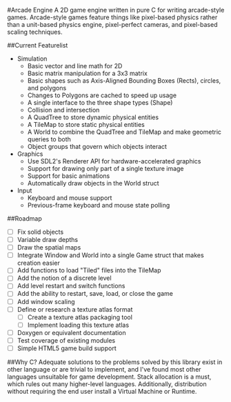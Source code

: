 #Arcade Engine
A 2D game engine written in pure C for writing arcade-style games. Arcade-style games feature things like pixel-based physics rather than a unit-based physics engine, pixel-perfect cameras, and pixel-based scaling techniques. 

##Current Featurelist
- Simulation
	- Basic vector and line math for 2D
	- Basic matrix manipulation for a 3x3 matrix
	- Basic shapes such as Axis-Aligned Bounding Boxes (Rects), circles, and polygons
	- Changes to Polygons are cached to speed up usage
	- A single interface to the three shape types (Shape)
	- Collision and intersection
	- A QuadTree to store dynamic physical entities
	- A TileMap to store static physical entities
	- A World to combine the QuadTree and TileMap and make geometric queries to both
	- Object groups that govern which objects interact
- Graphics
	- Use SDL2's Renderer API for hardware-accelerated graphics
	- Support for drawing only part of a single texture image
	- Support for basic animations
	- Automatically draw objects in the World struct
- Input
	- Keyboard and mouse support
	- Previous-frame keyboard and mouse state polling

##Roadmap
- [ ] Fix solid objects
- [ ] Variable draw depths
- [ ] Draw the spatial maps
- [ ] Integrate Window and World into a single Game struct that makes creation easier
- [ ] Add functions to load "Tiled" files into the TileMap
- [ ] Add the notion of a discrete level
- [ ] Add level restart and switch functions
- [ ] Add the ability to restart, save, load, or close the game
- [ ] Add window scaling
- [ ] Define or research a texture atlas format
	- [ ] Create a texture atlas packaging tool
	- [ ] Implement loading this texture atlas
- [ ] Doxygen or equivalent documentation
- [ ] Test coverage of existing modules
- [ ] Simple HTML5 game build support

##Why C?
Adequate solutions to the problems solved by this library exist in other language or are trivial to implement, and I've found most other languages unsuitable for game development. Stack allocation is a must, which rules out many higher-level languages. Additionally, distribution without requiring the end user install a Virtual Machine or Runtime.
